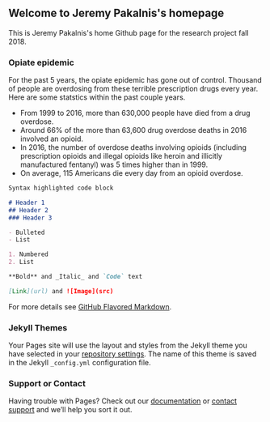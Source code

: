 ## Welcome to Jeremy Pakalnis's homepage

This is Jeremy Pakalnis's home Github page for the research project fall 2018.

### Opiate epidemic

For the past 5 years, the opiate epidemic has gone out of control. Thousand of people are overdosing from these terrible prescription drugs every year. Here are some statstics within the past couple years.

- From 1999 to 2016, more than 630,000 people have died from a drug overdose.
- Around 66% of the more than 63,600 drug overdose deaths in 2016 involved an opioid.
- In 2016, the number of overdose deaths involving opioids (including prescription opioids and illegal opioids like heroin and illicitly manufactured fentanyl) was 5 times higher than in 1999.
- On average, 115 Americans die every day from an opioid overdose.

```markdown
Syntax highlighted code block

# Header 1
## Header 2
### Header 3

- Bulleted
- List

1. Numbered
2. List

**Bold** and _Italic_ and `Code` text

[Link](url) and ![Image](src)
```

For more details see [GitHub Flavored Markdown](https://guides.github.com/features/mastering-markdown/).

### Jekyll Themes

Your Pages site will use the layout and styles from the Jekyll theme you have selected in your [repository settings](https://github.com/PakalnisJeremy/pakalnis.github.io/settings). The name of this theme is saved in the Jekyll `_config.yml` configuration file.

### Support or Contact

Having trouble with Pages? Check out our [documentation](https://help.github.com/categories/github-pages-basics/) or [contact support](https://github.com/contact) and we’ll help you sort it out.
